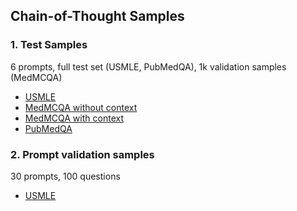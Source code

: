 ## Chain-of-Thought Samples

### 1. Test Samples

6 prompts, full test set (USMLE, PubMedQA), 1k validation samples (MedMCQA)

- [USMLE](samples/usmle.html)
- [MedMCQA without context](samples/medmcqa-wo-context.html)
- [MedMCQA with context](samples/medmcqa-w-context.html)
- [PubMedQA](samples/pubmedqa.html)

### 2. Prompt validation samples

30 prompts, 100 questions

- [USMLE](samples/usmle-validation.html)
